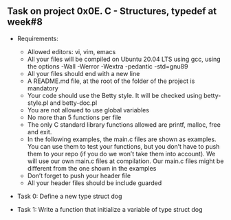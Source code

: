 ## Task on project 0x0E. C - Structures, typedef at week#8
 - Requirements:
	- Allowed editors: vi, vim, emacs
	- All your files will be compiled on Ubuntu 20.04 LTS using gcc, using the options -Wall -Werror -Wextra -pedantic -std=gnu89
	- All your files should end with a new line
	- A README.md file, at the root of the folder of the project is mandatory
	- Your code should use the Betty style. It will be checked using betty-style.pl and betty-doc.pl
	- You are not allowed to use global variables
	- No more than 5 functions per file
	- The only C standard library functions allowed are printf, malloc, free and exit.
	- In the following examples, the main.c files are shown as examples. You can use them to test your functions, but you don’t have to push them to your repo (if you do we won’t take them into account). We will use our own main.c files at compilation. Our main.c files might be different from the one shown in the examples
	- Don’t forget to push your header file
	- All your header files should be include guarded

 - Task 0: Define a new type struct dog
 - Task 1: Write a function that initialize a variable of type struct dog
